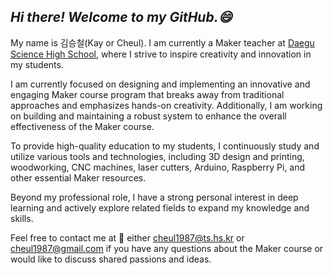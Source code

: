 ## **_Hi there! Welcome to my GitHub.😄_** ##

My name is 김승철(Kay or Cheul). I am currently a Maker teacher at [Daegu Science High School](https://dshs.dge.hs.kr/dshsh/main.do), where I strive to inspire creativity and innovation in my students.

I am currently focused on designing and implementing an innovative and engaging Maker course program that breaks away from traditional approaches and emphasizes hands-on creativity. Additionally, I am working on building and maintaining a robust system to enhance the overall effectiveness of the Maker course.

To provide high-quality education to my students, I continuously study and utilize various tools and technologies, including 3D design and printing, woodworking, CNC machines, laser cutters, Arduino, Raspberry Pi, and other essential Maker resources.

Beyond my professional role, I have a strong personal interest in deep learning and actively explore related fields to expand my knowledge and skills.

Feel free to contact me at 📮 either cheul1987@ts.hs.kr or cheul1987@gmail.com if you have any questions about the Maker course or would like to discuss shared passions and ideas.
